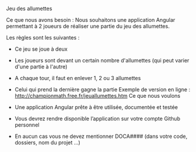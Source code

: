 Jeu des allumettes

Ce que nous avons besoin : 
Nous souhaitons une application Angular permettant à 2 joueurs de réaliser une partie du jeu des
allumettes.

Les règles sont les suivantes :
- Ce jeu se joue à deux
- Les joueurs sont devant un certain nombre d'allumettes (qui peut varier d'une partie à
l'autre)
- A chaque tour, il faut en enlever 1, 2 ou 3 allumettes
- Celui qui prend la dernière gagne la partie
Exemple de version en ligne : http://championmath.free.fr/jeuallumettes.htm
Ce que nous voulons

- Une application Angular prête à être utilisée, documentée et testée
- Vous devrez rendre disponible l’application sur votre compte Github personnel
- En aucun cas vous ne devez mentionner DOCA#### (dans votre code, dossiers, nom du
projet …)

